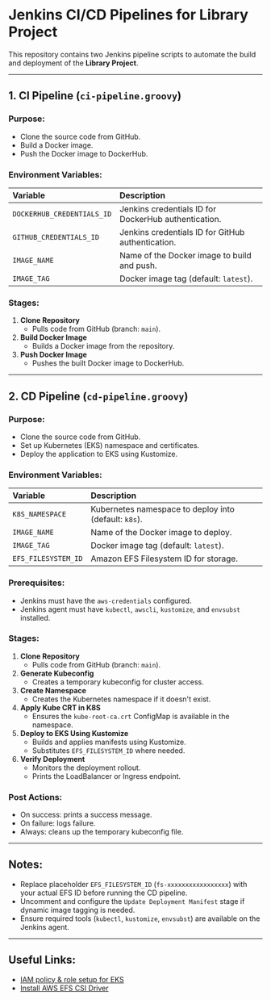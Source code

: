 # Jenkins CI/CD Pipelines for Library Project

This repository contains two Jenkins pipeline scripts to automate the build and deployment of the **Library Project**.

---

## 1. CI Pipeline (`ci-pipeline.groovy`)

### Purpose:
- Clone the source code from GitHub.
- Build a Docker image.
- Push the Docker image to DockerHub.

### Environment Variables:
| Variable | Description |
| :------ | :----------- |
| `DOCKERHUB_CREDENTIALS_ID` | Jenkins credentials ID for DockerHub authentication. |
| `GITHUB_CREDENTIALS_ID` | Jenkins credentials ID for GitHub authentication. |
| `IMAGE_NAME` | Name of the Docker image to build and push. |
| `IMAGE_TAG` | Docker image tag (default: `latest`). |

### Stages:
1. **Clone Repository**
   - Pulls code from GitHub (branch: `main`).
2. **Build Docker Image**
   - Builds a Docker image from the repository.
3. **Push Docker Image**
   - Pushes the built Docker image to DockerHub.

---

## 2. CD Pipeline (`cd-pipeline.groovy`)

### Purpose:
- Clone the source code from GitHub.
- Set up Kubernetes (EKS) namespace and certificates.
- Deploy the application to EKS using Kustomize.

### Environment Variables:
| Variable | Description |
| :------ | :----------- |
| `K8S_NAMESPACE` | Kubernetes namespace to deploy into (default: `k8s`). |
| `IMAGE_NAME` | Name of the Docker image to deploy. |
| `IMAGE_TAG` | Docker image tag (default: `latest`). |
| `EFS_FILESYSTEM_ID` | Amazon EFS Filesystem ID for storage. |

### Prerequisites:
- Jenkins must have the `aws-credentials` configured.
- Jenkins agent must have `kubectl`, `awscli`, `kustomize`, and `envsubst` installed.

### Stages:
1. **Clone Repository**
   - Pulls code from GitHub (branch: `main`).
2. **Generate Kubeconfig**
   - Creates a temporary kubeconfig for cluster access.
3. **Create Namespace**
   - Creates the Kubernetes namespace if it doesn't exist.
4. **Apply Kube CRT in K8S**
   - Ensures the `kube-root-ca.crt` ConfigMap is available in the namespace.
5. **Deploy to EKS Using Kustomize**
   - Builds and applies manifests using Kustomize.
   - Substitutes `EFS_FILESYSTEM_ID` where needed.
6. **Verify Deployment**
   - Monitors the deployment rollout.
   - Prints the LoadBalancer or Ingress endpoint.

### Post Actions:
- On success: prints a success message.
- On failure: logs failure.
- Always: cleans up the temporary kubeconfig file.

---

## Notes:
- Replace placeholder `EFS_FILESYSTEM_ID` (`fs-xxxxxxxxxxxxxxxxx`) with your actual EFS ID before running the CD pipeline.
- Uncomment and configure the `Update Deployment Manifest` stage if dynamic image tagging is needed.
- Ensure required tools (`kubectl`, `kustomize`, `envsubst`) are available on the Jenkins agent.

---

## Useful Links:
- [IAM policy & role setup for EKS](https://github.com/kubernetes-sigs/aws-efs-csi-driver/blob/master/docs/iam-policy-create.md)
- [Install AWS EFS CSI Driver](https://github.com/kubernetes-sigs/aws-efs-csi-driver)
